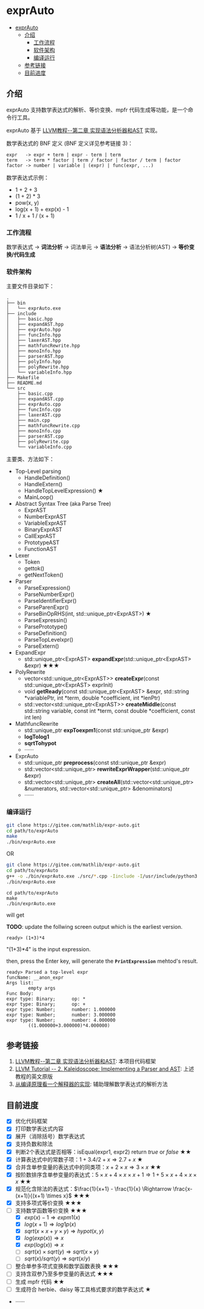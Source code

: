 # exprAuto

- [exprAuto](#exprauto)
  - [介绍](#介绍)
    - [工作流程](#工作流程)
    - [软件架构](#软件架构)
    - [编译运行](#编译运行)
  - [参考链接](#参考链接)
  - [目前进度](#目前进度)

## 介绍
exprAuto 支持数学表达式的解析、等价变换、mpfr 代码生成等功能，是一个命令行工具。

exprAuto 基于 [LLVM教程--第二章 实现语法分析器和AST](https://llvm-tutorial-cn.readthedocs.io/en/latest/chapter-2.html) 实现。

数学表达式的 BNF 定义 (BNF 定义详见参考链接 3)：

```
expr   -> expr + term | expr - term | term
term   -> term * factor | term / factor | factor / term | factor
factor -> number | variable | (expr) | func(expr, ...)
```

数学表达式示例：

* 1 + 2 + 3
* (1 + 2) * 3
* pow(x, y)
* log(x + 1) + exp(x) - 1
* 1 / x + 1 / (x + 1)

### 工作流程

数学表达式 -> **词法分析** -> 词法单元 -> **语法分析** -> 语法分析树(AST) -> **等价变换/代码生成**

### 软件架构

主要文件目录如下：
```
.
├── bin
│   └── exprAuto.exe
├── include
│   ├── basic.hpp
│   ├── expandAST.hpp
│   ├── exprAuto.hpp
│   ├── funcInfo.hpp
│   ├── laxerAST.hpp
│   ├── mathfuncRewrite.hpp
│   ├── monoInfo.hpp
│   ├── parserAST.hpp
│   ├── polyInfo.hpp
│   ├── polyRewrite.hpp
│   └── variableInfo.hpp
├── Makefile
├── README.md
└── src
    ├── basic.cpp
    ├── expandAST.cpp
    ├── exprAuto.cpp
    ├── funcInfo.cpp
    ├── laxerAST.cpp
    ├── main.cpp
    ├── mathfuncRewrite.cpp
    ├── monoInfo.cpp
    ├── parserAST.cpp
    ├── polyRewrite.cpp
    └── variableInfo.cpp
```

主要类、方法如下：
- Top-Level parsing
  - HandleDefinition()
  - HandleExtern()
  - HandleTopLevelExpression() ★
  - MainLoop()
- Abstract Syntax Tree (aka Parse Tree)
  - ExprAST
  - NumberExprAST
  - VariableExprAST
  - BinaryExprAST
  - CallExprAST
  - PrototypeAST
  - FunctionAST
- Lexer
  - Token
  - gettok()
  - getNextToken()
- Parser
  - ParseExpression()
  - ParseNumberExpr()
  - ParseIdentifierExpr()
  - ParseParenExpr()
  - ParseBinOpRHS(int, std::unique_ptr\<ExprAST>) ★
  - ParseExpressin()
  - ParsePrototype()
  - ParseDefinition()
  - ParseTopLevelxpr()
  - ParseExtern()
- ExpandExpr
  - std::unique_ptr\<ExprAST> **expandExpr**(std::unique_ptr\<ExprAST> &expr) ★★★
- PolyRewrite
  - vector<std::unique_ptr\<ExprAST>> **createExpr**(const std::unique_ptr\<ExprAST> exprInit)
  - void **getReady**(const std::unique_ptr\<ExprAST> &expr, std::string *variablePtr, int *term, double *coefficient, int *lenPtr)
  - std::vector<std::unique_ptr\<ExprAST>> **createMiddle**(const std::string variable, const int *term, const double *coefficient, const int len)
- MathfuncRewrite
  - std::unique_ptr<ExprAST> **expToexpm1**(const std::unique_ptr<ExprAST> &expr)
  - **logTolog1**
  - **sqrtTohypot**
  - ······
- ExprAuto
  - std::unique_ptr<ExprAST> **preprocess**(const std::unique_ptr<ExprAST> &expr)
  - std::vector<std::unique_ptr<ExprAST>> **rewriteExprWrapper**(std::unique_ptr<ExprAST> &expr)
  - std::vector<std::unique_ptr<ExprAST>> **createAll**(std::vector<std::unique_ptr<ExprAST>> &numerators, std::vector<std::unique_ptr<ExprAST>> &denominators)
  - ······

### 编译运行

```bash
git clone https://gitee.com/mathlib/expr-auto.git
cd path/to/exprAuto
make
./bin/exprAuto.exe
```

OR

```bash
git clone https://gitee.com/mathlib/expr-auto.git
cd path/to/exprAuto
g++ -o ./bin/exprAuto.exe ./src/*.cpp -Iinclude -I/usr/include/python3.8 -lpython3.8 -Wall -Wextra -Wpedantic -Wno-unused-function -fdiagnostics-color=always
./bin/exprAuto.exe
```

```
cd path/to/exprAuto
make
./bin/exprAuto.exe
```
will get

**TODO**: update the follwing screen output which is the earliest version.
```
ready> (1+3)*4
```

"(1+3)*4" is the input expression.

then, press the Enter key, will generate the **`PrintExpression`** mehtod's result.

```
ready> Parsed a top-level expr
funcName: __anon_expr
Args list:
        empty args
Func Body:
expr type: Binary;      op: *
expr type: Binary;      op: +
expr type: Number;      number: 1.000000
expr type: Number;      number: 3.000000
expr type: Number;      number: 4.000000
        ((1.000000+3.000000)*4.000000)
```

## 参考链接

1. [LLVM教程--第二章 实现语法分析器和AST](https://llvm-tutorial-cn.readthedocs.io/en/latest/chapter-2.html): 本项目代码框架
2. [LLVM Tutorial -- 2. Kaleidoscope: Implementing a Parser and AST](https://llvm.org/docs/tutorial/MyFirstLanguageFrontend/LangImpl02.html): 上述教程的英文原版
3. [从编译原理看一个解释器的实现](https://zhuanlan.zhihu.com/p/27450417): 辅助理解数学表达式的解析方法


## 目前进度

* [x] 优化代码框架
* [x] 打印数学表达式内容
* [x] 展开（消除括号）数学表达式
* [x] 支持负数和除法
* [x] 判断2个表达式是否相等：isEqual(expr1, expr2) return *true* or *false* ★★
* [x] 计算表达式中的常数子项：$1+3.4/2+x \Rightarrow 2.7 + x$ ★
* [x] 合并含单参变量的表达式中的同类项：$x+2 \times x \Rightarrow 3 \times x$ ★★
* [x] 按阶数排序含单参变量的表达式：$5 \times x + 4 \times x \times x + 1 \Rightarrow 1 + 5 \times x + 4 \times x \times x$ ★★
* [x] 规范化含除法的表达式：$\frac{1}{x+1} - \frac{1}{x} \Rightarrow \frac{x-(x+1)}{(x+1) \times x}$ ★★★
* [x] 支持多项式等价变换 ★★★
* [ ] 支持数学函数等价变换 ★★★
  * [x] $exp(x)-1 \Rightarrow expm1(x)$
  * [x] $log(x+1) \Rightarrow log1p(x)$
  * [x] $sqrt(x \times x + y \times y) \Rightarrow hypot(x, y)$
  * [x] $log(exp(x)) \Rightarrow x$
  * [x] $exp(log(x)) \Rightarrow x$
  * [ ] $sqrt(x) \times sqrt(y) \Rightarrow sqrt(x \times y)$
  * [ ] $sqrt(x) / sqrt(y) \Rightarrow sqrt(x / y)$
* [ ] 整合单参多项式变换和数学函数表换 ★★★
* [ ] 支持含双参乃至多参变量的表达式 ★★★
* [ ] 生成 mpfr 代码 ★★
* [ ] 生成符合 herbie、daisy 等工具格式要求的数学表达式 ★
* ······
